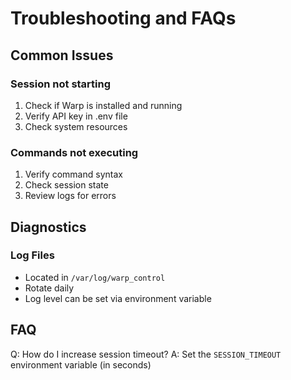 # Troubleshooting and FAQs

## Common Issues
### Session not starting
1. Check if Warp is installed and running
2. Verify API key in .env file
3. Check system resources

### Commands not executing
1. Verify command syntax
2. Check session state
3. Review logs for errors

## Diagnostics
### Log Files
- Located in `/var/log/warp_control`
- Rotate daily
- Log level can be set via environment variable

## FAQ
Q: How do I increase session timeout?
A: Set the `SESSION_TIMEOUT` environment variable (in seconds)

